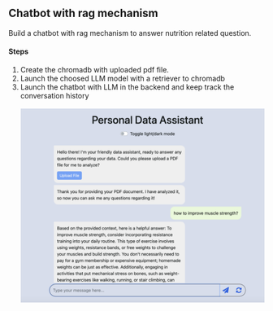 ## Chatbot with rag mechanism
Build a chatbot with rag mechanism to answer nutrition related question.

#### Steps
1. Create the chromadb with uploaded pdf file.
2. Launch the choosed LLM model with a retriever to chromadb
3. Launch the chatbot with LLM in the backend and keep track the conversation history
\
\
![screenshot](https://github.com/hsuanyuyeh/MLApis/blob/main/chatbot_human_nutrition/rag_bot_app.png)

